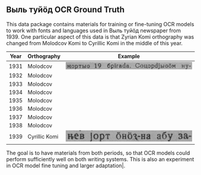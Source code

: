 ## Выль туйӧд OCR Ground Truth

This data package contains materials for training or fine-tuning OCR models to work with fonts and languages used in Выль туйӧд newspaper from 1939. One particular aspect of this data is that Zyrian Komi orthography was changed from Molodcov Komi to Cyrillic Komi in the middle of this year. 

| Year        | Orthography           | Example |
|------------ |----------------------| ---------|
|1931         |  Molodcov   | ![](./images/1931_01.jpg) |
|1932         |  Molodcov   |          |
|1933         |  Molodcov   |          |
|1934         |  Molodcov   |          |
|1935         |  Molodcov   |          |
|1936         |  Molodcov   |          |
|1937         |  Molodcov   |          |
|1938         |  Molodcov   |          |
|1939         |  Cyrillic Komi       |  ![](./images/1939_04.png)        |

The goal is to have materials from both periods, so that OCR models could perform sufficiently well on both writing systems. This is also an experiment in OCR model fine tuning and larger adaptation|.
